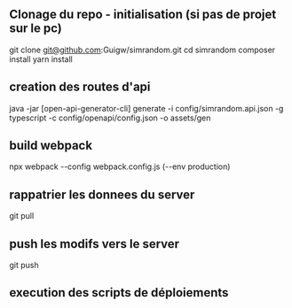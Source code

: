 ## Clonage du repo - initialisation (si pas de projet sur le pc)
git clone git@github.com:Guigw/simrandom.git
cd simrandom
composer install
yarn install

## creation des routes d'api
java -jar [open-api-generator-cli] generate -i config/simrandom.api.json -g typescript -c config/openapi/config.json -o assets/gen

## build webpack
npx webpack --config webpack.config.js (--env production)

## rappatrier les donnees du server
git pull

## push les modifs vers le server
git push

## execution des scripts de déploiements
